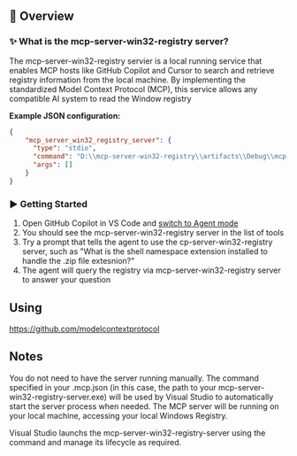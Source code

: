 ## 🎯 Overview

### ✨ What is the mcp-server-win32-registry server?

The mcp-server-win32-registry servier is a local running service that enables MCP hosts like GitHub Copilot and Cursor to search and retrieve registry information from the local machine. By implementing the standardized Model Context Protocol (MCP), this service allows any compatible AI system to read the Window registry

**Example JSON configuration:**
```json
{
    "mcp_server_win32_registry_server": {
      "type": "stdio",
      "command": "D:\\mcp-server-win32-registry\\artifacts\\Debug\\mcp-server-win32-registry-server.exe",
      "args": []
    }
}
```

### ▶️ Getting Started
1. Open GitHub Copilot in VS Code and [switch to Agent mode](https://code.visualstudio.com/docs/copilot/chat/chat-agent-mode)
2. You should see the mcp-server-win32-registry server in the list of tools
3. Try a prompt that tells the agent to use the cp-server-win32-registry server, such as "What is the shell namespace extension installed to handle the .zip file extesnion?"
4. The agent will query the registry via  mcp-server-win32-registry server to answer your question

   

## Using 
https://github.com/modelcontextprotocol

## Notes
You do not need to have the server running manually. The command specified in your .mcp.json (in this case, the path to your mcp-server-win32-registry-server.exe) will
be used by Visual Studio to automatically start the server process when needed.  The MCP server will be running on your local machine,
accessing your local Windows Registry.

Visual Studio launchs the mcp-server-win32-registry-server using the command and manage its lifecycle as required.
